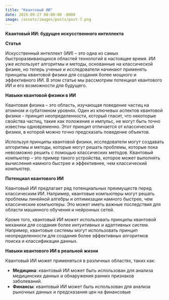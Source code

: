 ```yaml
---
title: "Квантовый ИИ"
date: 2025-09-27 00:00:00 -0000
image: /assets/images/posts/post-7.png
---
```

**Квантовый ИИ: будущее искусственного интеллекта**

**Статья**

Искусственный интеллект (ИИ) – это одна из самых быстроразвивающихся областей технологий в настоящее время. ИИ уже использует алгоритмы и методы, основанные на классической физике, но теперь ученые и исследователи начинают применять принципы квантовой физики для создания более мощного и эффективного ИИ. В этом статье мы рассмотрим потенциал квантового ИИ и его возможности для будущего.

**Навыки квантовой физики в ИИ**

Квантовая физика – это область, изучающая поведение частиц на атомном и субатомном уровнях. Один из ключевых аспектов квантовой физики – принцип неопределенности, который гласит, что некоторые свойства частиц, такие как положение и импульс, не могут быть точно известны одновременно. Этот принцип отличается от классической физики, в которой можно точно предсказать поведение объектов.

Используя принципы квантовой физики, исследователи могут создавать алгоритмы и методы, которые могут решать проблемы, которые пока невозможно решить с помощью классических методов. Квантовый компьютер – это пример такого устройства, которое может выполнять вычисления намного быстрее и эффективнее, чем классический компьютер.

**Потенциал квантового ИИ**

Квантовый ИИ предлагает ряд потенциальных преимуществ перед классическим ИИ. Например, квантовые компьютеры могут решать проблемы линейной алгебры и оптимизации намного быстрее, чем классические компьютеры. Это может иметь важные последствия для области машинного обучения и нейронных сетей.

Кроме того, квантовый ИИ может использовать принципы квантовой механики для создания более интуитивных и адаптивных систем. Например, квантовые системы могут использовать принцип неопределенности для создания более эффективных алгоритмов поиска и классификации данных.

**Навыки квантового ИИ в реальной жизни**

Квантовый ИИ может применяться в различных областях, таких как:

* **Медицина**: квантовый ИИ может быть использован для анализа медицинских данных и обнаружения ранних признаков заболеваний.
* **Финансы**: квантовый ИИ может быть использован для анализа рыночных данных и предсказания цен на финансовые
